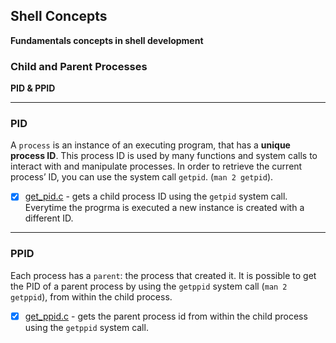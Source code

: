 ## Shell Concepts

**Fundamentals concepts in shell development**

### Child and Parent Processes

**PID & PPID**

---

### PID

 A `process` is an instance of an executing program, that has a **unique process ID**. This process ID is used by many functions and system calls to interact with and manipulate processes. In order to retrieve the current process’ ID, you can use the system call `getpid`. (`man 2 getpid`).

- [x] [get_pid.c](pid.c) - gets a child process ID using the `getpid` system call. Everytime the progrma is executed a new instance is created with a different  ID.

---

### PPID

Each process has a `parent`: the process that created it. It is possible to get the PID of a parent process by using the `getppid` system call (`man 2 getppid`), from within the child process.

- [x] [get_ppid.c](ppd.c) - gets the parent process id from within the child process using the `getppid` system call.
